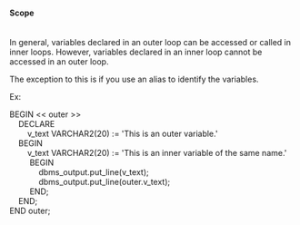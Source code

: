<h4>Scope</h4>
<br>
In general, variables declared in an outer loop can be accessed or 
called in inner loops. However, variables declared in an inner loop 
cannot be 
accessed in 
an outer loop.<br>

The exception to this is if you use an alias to identify the variables.

Ex:<br>

BEGIN << outer >><br>
&nbsp;&nbsp;&nbsp;&nbsp;DECLARE<br>
&nbsp;&nbsp;&nbsp;&nbsp;&nbsp;&nbsp;&nbsp;&nbsp;v_text VARCHAR2(20) := 
'This is an outer variable.'<br>
&nbsp;&nbsp;&nbsp;&nbsp;BEGIN<br>
&nbsp;&nbsp;&nbsp;&nbsp;&nbsp;&nbsp;&nbsp;&nbsp;v_text VARCHAR2(20) 
:= 'This is an inner variable of the same name.'<br>
&nbsp;&nbsp;&nbsp;&nbsp;&nbsp;&nbsp;&nbsp;&nbsp;
BEGIN<br>
&nbsp;&nbsp;&nbsp;&nbsp;&nbsp;&nbsp;&nbsp;&nbsp;&nbsp;&nbsp;&nbsp;&nbsp;
dbms_output.put_line(v_text);<br>
&nbsp;&nbsp;&nbsp;&nbsp;&nbsp;&nbsp;&nbsp;&nbsp;&nbsp;&nbsp;&nbsp;&nbsp;
dbms_output.put_line(outer.v_text);<br>
&nbsp;&nbsp;&nbsp;&nbsp;&nbsp;&nbsp;&nbsp;&nbsp;
END;<br>
&nbsp;&nbsp;&nbsp;&nbsp;END;<br>
END outer;